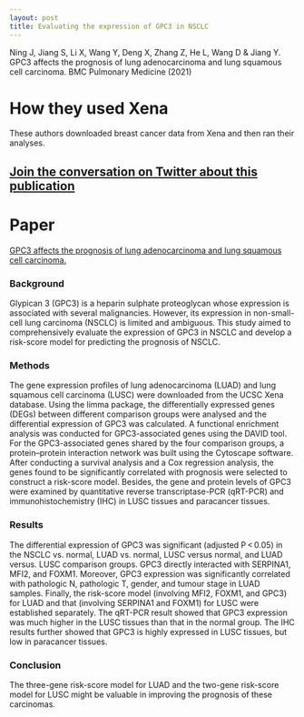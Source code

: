 ```yaml
---
layout: post
title: Evaluating the expression of GPC3 in NSCLC
---
```


Ning J, Jiang S, Li X, Wang Y, Deng X, Zhang Z, He L, Wang D & Jiang Y. GPC3 affects the prognosis of lung adenocarcinoma and lung squamous cell carcinoma. BMC Pulmonary Medicine (2021)

# How they used Xena
These authors downloaded breast cancer data from Xena and then ran their analyses.

## [Join the conversation on Twitter about this publication](https://twitter.com/UCSCXena/status/1410298002049175554)

# Paper
[GPC3 affects the prognosis of lung adenocarcinoma and lung squamous cell carcinoma.](https://bmcpulmmed.biomedcentral.com/articles/10.1186/s12890-021-01549-9)

### Background
Glypican 3 (GPC3) is a heparin sulphate proteoglycan whose expression is associated with several malignancies. However, its expression in non-small-cell lung carcinoma (NSCLC) is limited and ambiguous. This study aimed to comprehensively evaluate the expression of GPC3 in NSCLC and develop a risk-score model for predicting the prognosis of NSCLC.
### Methods
The gene expression profiles of lung adenocarcinoma (LUAD) and lung squamous cell carcinoma (LUSC) were downloaded from the UCSC Xena database. Using the limma package, the differentially expressed genes (DEGs) between different comparison groups were analysed and the differential expression of GPC3 was calculated. A functional enrichment analysis was conducted for GPC3-associated genes using the DAVID tool. For the GPC3-associated genes shared by the four comparison groups, a protein–protein interaction network was built using the Cytoscape software. After conducting a survival analysis and a Cox regression analysis, the genes found to be significantly correlated with prognosis were selected to construct a risk-score model. Besides, the gene and protein levels of GPC3 were examined by quantitative reverse transcriptase-PCR (qRT-PCR) and immunohistochemistry (IHC) in LUSC tissues and paracancer tissues.
### Results
The differential expression of GPC3 was significant (adjusted P < 0.05) in the NSCLC vs. normal, LUAD vs. normal, LUSC versus normal, and LUAD versus. LUSC comparison groups. GPC3 directly interacted with SERPINA1, MFI2, and FOXM1. Moreover, GPC3 expression was significantly correlated with pathologic N, pathologic T, gender, and tumour stage in LUAD samples. Finally, the risk-score model (involving MFI2, FOXM1, and GPC3) for LUAD and that (involving SERPINA1 and FOXM1) for LUSC were established separately. The qRT-PCR result showed that GPC3 expression was much higher in the LUSC tissues than that in the normal group. The IHC results further showed that GPC3 is highly expressed in LUSC tissues, but low in paracancer tissues.
### Conclusion
The three-gene risk-score model for LUAD and the two-gene risk-score model for LUSC might be valuable in improving the prognosis of these carcinomas.
